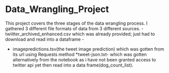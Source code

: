 # Data_Wrangling_Project
This project covers the three stages of the data wrangling process.
I gathered 3 different file formats of data from 3 different sources. -twiitter_archived_enhanced.csv
which was already provided; just had to download and read into a dataframe -
* imagepredictions.tsv(the tweet image prediction) which was gotten from its url using Requests method
*tweet-json.txt- which was gotten alternatively from the notebook as i have not been granted access to twitter api yet then read into a data frame(dog_count_list).
